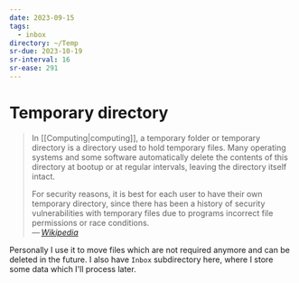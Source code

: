```yaml
---
date: 2023-09-15
tags:
  - inbox
directory: ~/Temp
sr-due: 2023-10-19
sr-interval: 16
sr-ease: 291
---
```


# Temporary directory

> In [[Computing|computing]], a temporary folder or temporary directory is a
> directory used to hold temporary files. Many operating systems and some
> software automatically delete the contents of this directory at bootup or at
> regular intervals, leaving the directory itself intact.
>
> For security reasons, it is best for each user to have their own temporary
> directory, since there has been a history of security vulnerabilities with
> temporary files due to programs incorrect file permissions or race
> conditions.\
> — <cite>[Wikipedia](https://en.wikipedia.org/wiki/Temporary_folder)</cite>

Personally I use it to move files which are not required anymore and can be
deleted in the future. I also have `Inbox` subdirectory here, where I store some
data which I'll process later.
